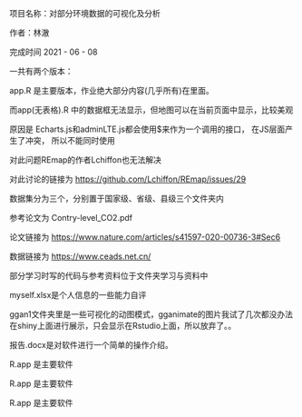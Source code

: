 项目名称：对部分环境数据的可视化及分析

作者：林澈

完成时间 2021 - 06 - 08

一共有两个版本：

app.R 是主要版本，作业绝大部分内容(几乎所有)在里面。

而app(无表格).R 中的数据框无法显示，但地图可以在当前页面中显示，比较美观

原因是 Echarts.js和adminLTE.js都会使用$来作为一个调用的接口， 在JS层面产生了冲突， 所以不能同时使用

对此问题REmap的作者Lchiffon也无法解决

对此讨论的链接为 https://github.com/Lchiffon/REmap/issues/29

数据集分为三个，分别置于国家级、省级、县级三个文件夹内

参考论文为 Contry-level_CO2.pdf

论文链接为 https://www.nature.com/articles/s41597-020-00736-3#Sec6

数据链接为 https://www.ceads.net.cn/


部分学习时写的代码与参考资料位于文件夹学习与资料中

myself.xlsx是个人信息的一些能力自评

ggan1文件夹里是一些可视化的动图模式，gganimate的图片我试了几次都没办法在shiny上面进行展示，只会显示在Rstudio上面，所以放弃了。。

报告.docx是对软件进行一个简单的操作介绍。

R.app 是主要软件

R.app 是主要软件

R.app 是主要软件
